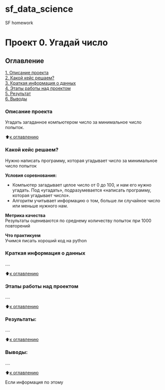 # sf_data_science
SF homework
# Проект 0. Угадай число

## Оглавление  
[1. Описание проекта](https://github.com/StepanovEU/sf_data_science/blob/main/project_0/README.md#Описание-проекта)  
[2. Какой кейс решаем?](https://github.com/StepanovEU/sf_data_science/blob/main/project_0/README.md#Какой-кейс-решаем)  
[3. Краткая информация о данных](https://github.com/StepanovEU/sf_data_science/blob/main/project_0/README.md#Краткая-информация-о-данных)  
[4. Этапы работы над проектом](https://github.com/StepanovEU/sf_data_science/blob/main/project_0/README.md#Этапы-работы-над-проектом)  
[5. Результат](https://github.com/StepanovEU/sf_data_science/blob/main/project_0/README.md#Результаты)    
[6. Выводы](https://github.com/StepanovEU/sf_data_science/blob/main/project_0/README.md#Выводы) 

### Описание проекта    
Угадать загаданное компьютером число за минимальное число попыток.

:arrow_up:[к оглавлению](https://github.com/StepanovEU/sf_data_science/blob/main/project_0/README.md#Оглавление)


### Какой кейс решаем?    
Нужно написать программу, которая угадывает число за минимальное число попыток

**Условия соревнования:**  
- Компьютер загадывает целое число от 0 до 100, и нам его нужно угадать. Под «угадать», подразумевается «написать программу, которая угадывает число».
- Алгоритм учитывает информацию о том, больше ли случайное число или меньше нужного нам.

**Метрика качества**     
Результаты оцениваются по среднему количеству попыток при 1000 повторений

**Что практикуем**     
Учимся писать хороший код на python


### Краткая информация о данных
....
  
:arrow_up:[к оглавлению](https://github.com/StepanovEU/sf_data_science/blob/main/project_0/README.md#Оглавление)


### Этапы работы над проектом  
....

:arrow_up:[к оглавлению](https://github.com/StepanovEU/sf_data_science/blob/main/project_0/README.md#Оглавление)


### Результаты:  
....

:arrow_up:[к оглавлению](https://github.com/StepanovEU/sf_data_science/blob/main/project_0/README.md#Оглавление)


### Выводы:  
....

:arrow_up:[к оглавлению](https://github.com/StepanovEU/sf_data_science/blob/main/project_0/README.md#Оглавление)


Если информация по этому